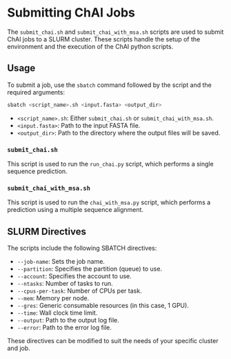 # Submitting ChAI Jobs

The `submit_chai.sh` and `submit_chai_with_msa.sh` scripts are used to submit ChAI jobs to a SLURM cluster. These scripts handle the setup of the environment and the execution of the ChAI python scripts.

## Usage

To submit a job, use the `sbatch` command followed by the script and the required arguments:

```bash
sbatch <script_name>.sh <input.fasta> <output_dir>
```

- `<script_name>.sh`: Either `submit_chai.sh` or `submit_chai_with_msa.sh`.
- `<input.fasta>`: Path to the input FASTA file.
- `<output_dir>`: Path to the directory where the output files will be saved.

### `submit_chai.sh`

This script is used to run the `run_chai.py` script, which performs a single sequence prediction.

### `submit_chai_with_msa.sh`

This script is used to run the `chai_with_msa.py` script, which performs a prediction using a multiple sequence alignment.

## SLURM Directives

The scripts include the following SBATCH directives:

- `--job-name`: Sets the job name.
- `--partition`: Specifies the partition (queue) to use.
- `--account`: Specifies the account to use.
- `--ntasks`: Number of tasks to run.
- `--cpus-per-task`: Number of CPUs per task.
- `--mem`: Memory per node.
- `--gres`: Generic consumable resources (in this case, 1 GPU).
- `--time`: Wall clock time limit.
- `--output`: Path to the output log file.
- `--error`: Path to the error log file.

These directives can be modified to suit the needs of your specific cluster and job.
